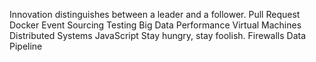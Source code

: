 Innovation distinguishes between a leader and a follower. Pull Request Docker Event Sourcing Testing Big Data Performance Virtual Machines Distributed Systems JavaScript Stay hungry, stay foolish. Firewalls Data Pipeline
